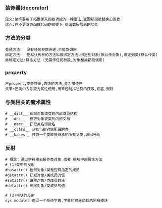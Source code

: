### 装饰器(decorator)

```
定义:装饰器用于拓展原来函数功能的一种语法,返回新函数替换旧函数
优点:在不更改原函数代码的前提下 给函数拓展新的功能
```

### 方法的分类

```
普通方法:  没有任何参数传递,只能类调用
绑定方法:  把默认传参的方法叫做绑定方法,绑定到对象(默认传对象),绑定到类(默认传类)
非绑定方法:静态方法 (无需传任何参数,对象和类都能调用)
```
### property
```
用property类装饰器,修饰的方法,变为描述符
效果:把类中方法变为属性使用,用来控制描述符的获取,设置,删除
```
### 与类相关的魔术属性
```
# __dict__ 获取对象或类的内部成员结构
# __doc__  获取对象或类的内部文档
# __name__ 获取类名函数名
# __class__ 获取当前对象所属的类
# __bases__ 获取一个类直接继承的所有父类,返回元组
```
### 反射
```
# 概念：通过字符串去操作类对象 或者 模块中的属性方法
# (1)类中的反射
#hasattr() 检测对象/类是否有指定的成员
#getattr() 获取对象/类成员的值
#setattr() 设置对象/类成员的值
#delattr() 删除对象/类成员的值 

# (2)模块的反射
sys.modules 返回一个系统字典,字典的键是加载的所有模块

```

